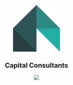 <p align="center">
  <a href="https://www.thecapitalconsultants.com" target="_blank">
    <img alt="Capital Consultants" width="150px" src="https://raw.githubusercontent.com/awl1991/capital-consultants/master/src/images/logo-1024.png?token=ADY3SWPNENH4NJRLXWFDSF27IEXNO">
  </a>
</p>
<h2 align="center">
  Capital Consultants
</h2>
<p align="center" line-height='4'>
  <img src="https://api.netlify.com/api/v1/badges/181d8830-fd2f-445e-bec0-5624a39e3ce7/deploy-status">
</p>
